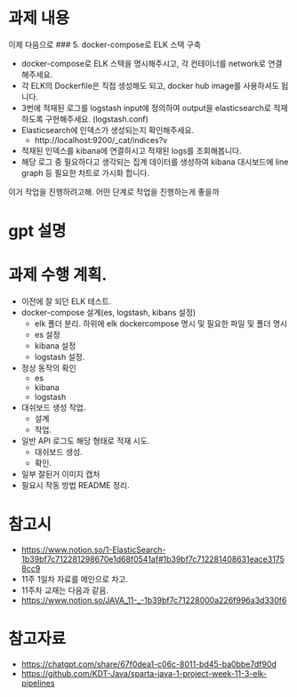 # 과제 내용

이제 다음으로 ### 5. docker-compose로 ELK 스택 구축

<aside>

- docker-compose로 ELK 스택을 명시해주시고, 각 컨테이너를 network로 연결해주세요.
- 각 ELK의 Dockerfile은 직접 생성해도 되고, docker hub image를 사용하셔도 됩니다.
- 3번에 적재된 로그를 logstash input에 정의하여 output을 elasticsearch로 적재하도록 구현해주세요. (logstash.conf)
- Elasticsearch에 인덱스가 생성되는지 확인해주세요.
    - http://localhost:9200/_cat/indices?v
- 적재된 인덱스를 kibana에 연결하시고 적재된 logs를 조회해봅니다.
- 해당 로그 중 필요하다고 생각되는 집계 데이터를 생성하여 kibana 대시보드에 line graph 등 필요한 차트로 가시화 합니다.
</aside>이거 작업을 진행하려고해. 어떤 단계로 작업을 진행하는게 좋을까

# gpt 설명

# 과제 수행 계획.
* 이전에 잘 되던 ELK 테스트.
* docker-compose 설계(es, logstash, kibans 설정)
  * elk 폴더 분리. 하위에 elk dockercompose 명시 및 필요한 파일 및 폴더 명시
  * es 설정
  * kibana 설정
  * logstash 설정.
* 정상 동작의 확인
  * es
  * kibana 
  * logstash
* 대쉬보드 생성 작업.
  * 설계
  * 작업.
* 일반 API 로그도 해당 형태로 적재 시도.
  * 대쉬보드 생성.
  * 확인.
* 일부 잘된거 이미지 캡처
* 필요시 작동 방법 README 정리.

# 참고시
* https://www.notion.so/1-ElasticSearch-1b39bf7c712281298670e1d68f0541af#1b39bf7c712281408631eace31758cc9
* 11주 1일차 자료를 메인으로 차고.
* 11주차 교재는 다음과 같음.
* https://www.notion.so/JAVA_11-_-1b39bf7c71228000a226f996a3d330f6

# 참고자료
* https://chatgpt.com/share/67f0dea1-c06c-8011-bd45-ba0bbe7df90d
* https://github.com/KDT-Java/sparta-java-1-project-week-11-3-elk-pipelines